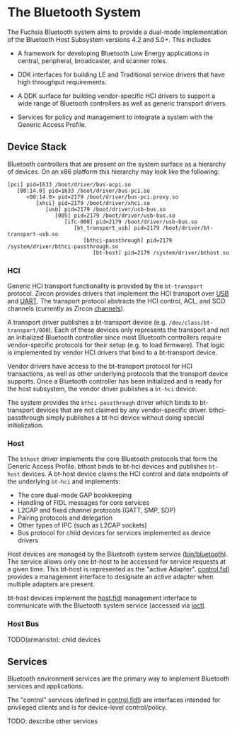 # The Bluetooth System

The Fuchsia Bluetooth system aims to provide a dual-mode implementation of the
Bluetooth Host Subsystem versions 4.2 and 5.0+. This includes

- A framework for developing Bluetooth Low Energy applications in central,
  peripheral, broadcaster, and scanner roles.

- DDK interfaces for building LE and Traditional service drivers that have
  high throughput requirements.

- A DDK surface for building vendor-specific HCI drivers to support a wide range
  of Bluetooth controllers as well as generic transport drivers.

- Services for policy and management to integrate a system with the Generic
  Access Profile.

## Device Stack

Bluetooth controllers that are present on the system surface as a hierarchy of
devices. On an x86 platform this hierarchy may look like the following:

```
[pci] pid=1633 /boot/driver/bus-acpi.so
   [00:14.0] pid=1633 /boot/driver/bus-pci.so
      <00:14.0> pid=2179 /boot/driver/bus-pci.proxy.so
         [xhci] pid=2179 /boot/driver/xhci.so
            [usb] pid=2179 /boot/driver/usb-bus.so
               [005] pid=2179 /boot/driver/usb-bus.so
                  [ifc-000] pid=2179 /boot/driver/usb-bus.so
                     [bt_transport_usb] pid=2179 /boot/driver/bt-transport-usb.so
                        [bthci-passthrough] pid=2179 /system/driver/bthci-passthrough.so
                           [bt-host] pid=2179 /system/driver/bthost.so
```

### HCI

Generic HCI transport functionality is provided by the `bt-transport` protocol.
Zircon provides drivers that implement the HCI transport over
[USB](https://fuchsia.googlesource.com/zircon/+/master/system/dev/bluetooth/bt-transport-usb)
and [UART](https://fuchsia.googlesource.com/zircon/+/master/system/dev/bluetooth/bt-transport-uart/).
The transport protocol abstracts the HCI control, ACL, and SCO
channels (currently as Zircon [channels](https://fuchsia.googlesource.com/zircon/+/master/docs/objects/channel.md)).

A transport driver publishes a bt-transport device (e.g. `/dev/class/bt-transport/000`).
Each of these devices only represents the transport and not an initialized
Bluetooth controller since most Bluetooth controllers require vendor-specific protocols
for their setup (e.g. to load firmware). That logic is implemented by vendor HCI
drivers that bind to a bt-transport device.

Vendor drivers have access to the bt-transport protocol for HCI transactions, as
well as other underlying protocols that the transport device supports. Once a
Bluetooth controller has been initialized and is ready for the host subsystem,
the vendor driver publishes a `bt-hci` device.

The system provides the `bthci-passthrough` driver which binds to bt-transport
devices that are not claimed by any vendor-specific driver. bthci-passthrough
simply publishes a bt-hci device without doing special initialization.

### Host

The `bthost` driver implements the core Bluetooth protocols that form the
Generic Access Profile. bthost binds to bt-hci devices and publishes `bt-host`
devices. A bt-host device claims the HCI control and data endpoints of the underlying
`bt-hci` and implements:

* The core dual-mode GAP bookkeeping
* Handling of FIDL messages for core services
* L2CAP and fixed channel protocols (GATT, SMP, SDP)
* Pairing protocols and delegation
* Other types of IPC (such as L2CAP sockets)
* Bus protocol for child devices for services implemented as device drivers

Host devices are managed by the Bluetooth system service ([bin/bluetooth](../bin/bluetooth)).
The service allows only one bt-host to be accessed for service requests at a given
time. This bt-host is represented as the "active Adapter".
[control.fidl](../public/fidl/fuchsia.bluetooth.control.fidl) provides a management
interface to designate an active adapter when multiple adapters are present.

bt-host devices implement the [host.fidl](../lib/bluetooth/fidl/host.fidl)
management interface to communicate with the Bluetooth system service (accessed
via [ioctl](../lib/bluetooth/fidl/c/bt_host.h).


### Host Bus

TODO(armansito): child devices

## Services

Bluetooth environment services are the primary way to implement Bluetooth
services and applications.

The "control" services (defined in 
[control.fidl](../public/fidl/fuchsia.bluetooth.control.fidl)) are interfaces
intended for privileged clients and is for device-level control/policy.

TODO: describe other services
